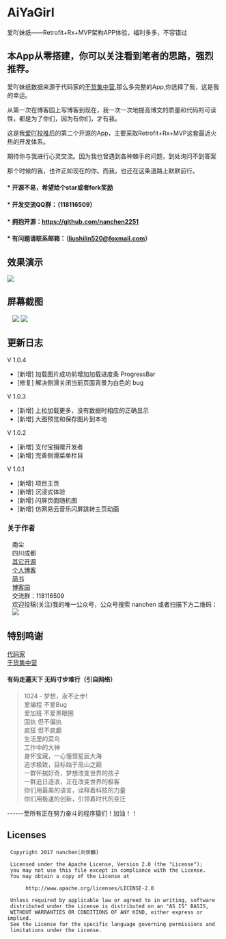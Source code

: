 # AiYaGirl
爱吖妹纸——Retrofit+Rx+MVP架构APP体验，福利多多，不容错过<br>

## 本App从零搭建，你可以关注看到笔者的思路，强烈推荐。

爱吖妹纸数据来源于代码家的[干货集中营](http://gank.io/),那么多完整的App,你选择了我，这是我的幸运。<br>


从第一次在博客园上写博客到现在，我一次一次地提高博文的质量和代码的可读性，都是为了你们，因为有你们，才有我。<br>


这是我[爱吖校推](https://github.com/nanchen2251/AiYaSchoolPush)后的第二个开源的App，主要采取Retrofit+Rx+MVP这套最近火热的开发体系。<br>


期待你与我进行心灵交流。因为我也曾遇到各种棘手的问题，到处询问不到答案<br>


那个时候的我，也许正如现在的你。而我，也还在这条道路上默默前行。<br>
    
#### * 开源不易，希望给个star或者fork奖励
#### * 开发交流QQ群：（118116509）
#### * 拥抱开源：https://github.com/nanchen2251
#### * 有问题请联系邮箱：（liushilin520@foxmail.com）

## 效果演示
![](https://github.com/nanchen2251/AiYaGirl/blob/master/screenshot/GIF1.gif)

## 屏幕截图

    ![](https://github.com/nanchen2251/AiYaGirl/blob/master/screenshot/1.jpg) 
    ![](https://github.com/nanchen2251/AiYaGirl/blob/master/screenshot/2.jpg) 

## 更新日志

V 1.0.4<br>
 * [新增] 加载图片成功前增加加载进度条 ProgressBar
 * [修复] 解决侧滑关闭当前页面背景为白色的 bug

V 1.0.3<br>
 * [新增] 上拉加载更多，没有数据时相应的正确显示
 * [新增] 大图预览和保存图片到本地
 
V 1.0.2<br>
 * [新增] 支付宝捐赠开发者
 * [新增] 完善侧滑菜单栏目
 
 V 1.0.1<br>
 * [新增] 项目主页
 * [新增] 沉浸式体验
 * [新增] 闪屏页面随机图
 * [新增] 仿网易云音乐闪屏跳转主页动画
 
### 关于作者
    南尘<br>
    四川成都<br>
    [其它开源](https://github.com/nanchen2251/)<br>
    [个人博客](https://nanchen2251.github.io/)<br>
    [简书](http://www.jianshu.com/u/f690947ed5a6)<br>
    [博客园](http://www.cnblogs.com/liushilin/)<br>
    交流群：118116509<br>
    欢迎投稿(关注)我的唯一公众号，公众号搜索 nanchen 或者扫描下方二维码：<br>
    ![](http://images2015.cnblogs.com/blog/845964/201707/845964-20170718083641599-1963842541.jpg)


## 特别鸣谢
[代码家](https://github.com/daimajia) <br>
[干货集中营](http://gank.io/) 
    
#### 有码走遍天下 无码寸步难行（引自网络）

> 1024 - 梦想，永不止步!  
爱编程 不爱Bug  
爱加班 不爱黑眼圈  
固执 但不偏执  
疯狂 但不疯癫  
生活里的菜鸟  
工作中的大神  
身怀宝藏，一心憧憬星辰大海  
追求极致，目标始于高山之巅  
一群怀揣好奇，梦想改变世界的孩子  
一群追日逐浪，正在改变世界的极客  
你们用最美的语言，诠释着科技的力量  
你们用极速的创新，引领着时代的变迁  
  
------至所有正在努力奋斗的程序猿们！加油！！  
    
## Licenses
```
 Copyright 2017 nanchen(刘世麟)

 Licensed under the Apache License, Version 2.0 (the "License");
 you may not use this file except in compliance with the License.
 You may obtain a copy of the License at

      http://www.apache.org/licenses/LICENSE-2.0

 Unless required by applicable law or agreed to in writing, software
 distributed under the License is distributed on an "AS IS" BASIS,
 WITHOUT WARRANTIES OR CONDITIONS OF ANY KIND, either express or implied.
 See the License for the specific language governing permissions and
 limitations under the License.
```
    
